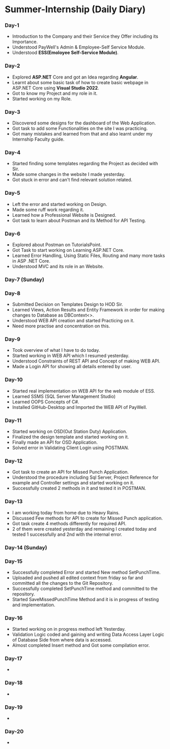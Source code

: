 # Summer-Internship (Daily Diary)
### Day-1 
- Introduction to the Company and their Service they Offer including its Importance.
- Understood PayWell's Admin & Employee-Self Service Module.
- Understood **ESS(Emoloyee Self-Service Module)**.

### Day-2 
- Explored **ASP.NET** Core and got an Idea regarding **Angular**.
- Learnt about some basic task of how to create basic webpage in ASP.NET Core using **Visual Studio 2022**.
- Got to know my Project and my role in it. 
- Started working on my Role.

### Day-3 
- Discovered some designs for the dashboard of the Web Application.
- Got task to add some Functionalities on the site I was practicing.
- Got many mistakes and learned from that and also learnt under my Internship Faculty guide.

### Day-4 
- Started finding some templates regarding the Project as decided with Sir.
- Made some changes in the website I made yesterday.
- Got stuck in error and can't find relevant solution related.

### Day-5
- Left the error and started working on Design.
- Made some ruff work regarding it. 
- Learned how a Professional Website is Designed.
- Got task to learn about Postman and its Method for API Testing.

### Day-6 
- Explored about Postman on TutorialsPoint.
- Got Task to start working on Learning ASP.NET Core.
- Learned Error Handling, Using Static Files, Routing and many more tasks in ASP .NET Core.
- Understood MVC and its role in an Website.

### Day-7 (Sunday)
### Day-8 
- Submitted Decision on Templates Design to HOD Sir.
- Learned Views, Action Results and Entity Framework in order for making changes to Database as DBContext<>.
- Understood WEB API creation and started Practicing on it.
- Need more practise and concentration on this.

### Day-9 
- Took overview of what I have to do today.
- Started working in WEB API which I resumed yesterday.
- Understood Constraints of REST API and Concept of making WEB API.
- Made a Login API for showing all details entered by user.

### Day-10 
- Started real implementation on WEB API for the web module of ESS.
- Learned SSMS (SQL Server Management Studio)
- Learned OOPS Concepts of C#.
- Installed GitHub-Desktop and Imported the WEB API of PayWell.

### Day-11 
- Started working on OSD(Out Station Duty) Application.
- Finalized the design template and started working on it.
- Finally made an API for OSD Application.
- Solved error in Validating Client Login using POSTMAN.

### Day-12 
- Got task to create an API for Missed Punch Application.
- Understood the procedure including Sql Server, Project Reference for example and Controller settings and started working on it. 
- Successfully created 2 methods in it and tested it in POSTMAN.

### Day-13 
- I am working today from home due to Heavy Rains.
- Discussed Few methods for API to create for Missed Punch application.
- Got task create 4 methods differently for required API.
- 2 of them were created yesterday and remaining I created today and tested 1 successfully and 2nd with the internal error.

### Day-14 (Sunday)
### Day-15 
- Successfully completed Error and started New method SetPunchTime.
- Uploaded and pushed all edited context from friday so far and committed all the changes to the Git Repository.
- Successfully completed SetPunchTime method and committed to the repository.
- Started SaveMissedPunchTime Method and it is in progress of testing and implementation.
### Day-16 
- Started working on in progress method left Yesterday.
- Validation Logic coded and gaining and writing Data Access Layer Logic of Database Side from where data is accessed.
- Almost completed Insert method and Got some compilation error.

### Day-17 
- 
### Day-18 
- 
### Day-19 
- 
### Day-20 
- 